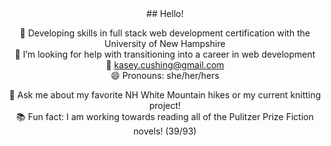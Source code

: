 <div align="center">
## Hello!

:star2: Developing skills in full stack web development certification with the University of New Hampshire  
🤔 I’m looking for help with transitioning into a career in web development  
:email: kasey.cushing@gmail.com  
😄 Pronouns: she/her/hers

:mount_fuji: Ask me about my favorite NH White Mountain hikes or my current knitting project!  
:books: Fun fact: I am working towards reading all of the Pulitzer Prize Fiction novels! (39/93)  

</div>
